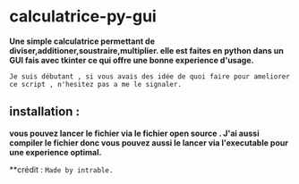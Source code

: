 # calculatrice-py-gui

**Une simple calculatrice permettant de diviser,additioner,soustraire,multiplier. elle est faites en python dans un GUI fais avec tkinter ce qui offre une bonne experience d'usage.**

```
Je suis débutant , si vous avais des idée de quoi faire pour ameliorer ce script , n'hesitez pas a me le signaler.
```

## installation : 

**vous pouvez lancer le fichier via le fichier __open source__ . J'ai aussi compiler le fichier donc vous pouvez aussi le lancer via l'executable pour une experience optimal.**

**crédit : `Made by intrable.`

